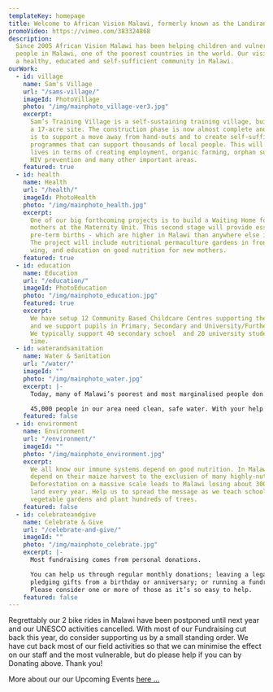 ```yaml
---
templateKey: homepage
title: Welcome to African Vision Malawi, formerly known as the Landirani Trust
promoVideo: https://vimeo.com/383324868
description:
  Since 2005 African Vision Malawi has been helping children and vulnerable
  people in Malawi, one of the poorest countries in the world. Our vision is to see
  a healthy, educated and self-sufficient community in Malawi.
ourWork:
  - id: village
    name: Sam's Village
    url: "/sams-village/"
    imageId: PhotoVillage
    photo: "/img/mainphoto_village-ver3.jpg"
    excerpt:
      Sam’s Training Village is a self-sustaining training village, built on
      a 17-acre site. The construction phase is now almost complete and the objective
      is to support a move away from hand-outs and to create self-sufficient training
      programmes that can support thousands of local people. This will improve their
      lives in terms of creating employment, organic farming, orphan support, reforestation,
      HIV prevention and many other important areas.
    featured: true
  - id: health
    name: Health
    url: "/health/"
    imageId: PhotoHealth
    photo: "/img/mainphoto_health.jpg"
    excerpt:
      One of our big forthcoming projects is to build a Waiting Home for new
      mothers at the Maternity Unit. This second stage will provide essential care for
      pre-term births - which are higher in Malawi than anywhere else in the world.
      The project will include nutritional permaculture gardens in front of the new
      wing, and education on good nutrition for new mothers.
    featured: true
  - id: education
    name: Education
    url: "/education/"
    imageId: PhotoEducation
    photo: "/img/mainphoto_education.jpg"
    featured: true
    excerpt:
      We have setup 12 Community Based Childcare Centres supporting the under-5's
      and we support pupils in Primary, Secondary and University/Further Education.
      We typically support 40 secondary school  and 20 university students at any given
      time.
  - id: waterandsanitation
    name: Water & Sanitation
    url: "/water/"
    imageId: ""
    photo: "/img/mainphoto_water.jpg"
    excerpt: |-
      Today, many of Malawi’s poorest and most marginalised people don’t have clean water to drink, decent toilets or good hygiene. Without these basics, we cannot begin to help them with better education, health and self-sufficiency.

      45,000 people in our area need clean, safe water. With your help we can ensure that everyone in our area has access to clean, safe water.
    featured: false
  - id: environment
    name: Environment
    url: "/environment/"
    imageId: ""
    photo: "/img/mainphoto_environment.jpg"
    excerpt:
      We all know our immune systems depend on good nutrition. In Malawi people
      depend on their maize harvest to the exclusion of many highly-nutritious foods.
      Deforestation on a massive scale leads to Malawi losing about 300km2 of forest
      land every year. Help us to spread the message as we teach schools how to create
      vegetable gardens and plant hundreds of trees.
    featured: false
  - id: celebrateandgive
    name: Celebrate & Give
    url: "/celebrate-and-give/"
    imageId: ""
    photo: "/img/mainphoto_celebrate.jpg"
    excerpt: |-
      Most fundraising comes from personal donations.

      You can help us through regular monthly donations; leaving a legacy;
      pledging gifts from a birthday or anniversary; or running a fundraising event.
      Please consider one or more of those as it’s so easy to help.
    featured: false
---
```


Regrettably our 2 bike rides in Malawi have been postponed until next year and our UNESCO activities cancelled. With most of our Fundraising cut back this year, do consider supporting us by a small standing order. We have cut back most of our field activities so that we can minimise the effect on our staff and the most vulnerable, but do please help if you can by Donating above. Thank you!

More about our our Upcoming Events [here ...](/events/ "View events")
